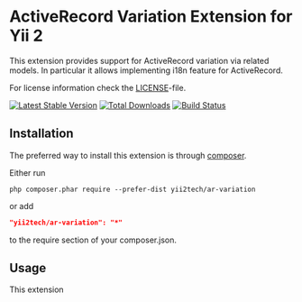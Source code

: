 ActiveRecord Variation Extension for Yii 2
==========================================

This extension provides support for ActiveRecord variation via related models.
In particular it allows implementing i18n feature for ActiveRecord.

For license information check the [LICENSE](LICENSE.md)-file.

[![Latest Stable Version](https://poser.pugx.org/ar-variation/ar-variation/v/stable.png)](https://packagist.org/packages/yii2tech/ar-variation)
[![Total Downloads](https://poser.pugx.org/yii2tech/ar-variation/downloads.png)](https://packagist.org/packages/yii2tech/ar-variation)
[![Build Status](https://travis-ci.org/yii2tech/ar-variation.svg?branch=master)](https://travis-ci.org/yii2tech/ar-variation)


Installation
------------

The preferred way to install this extension is through [composer](http://getcomposer.org/download/).

Either run

```
php composer.phar require --prefer-dist yii2tech/ar-variation
```

or add

```json
"yii2tech/ar-variation": "*"
```

to the require section of your composer.json.


Usage
-----

This extension